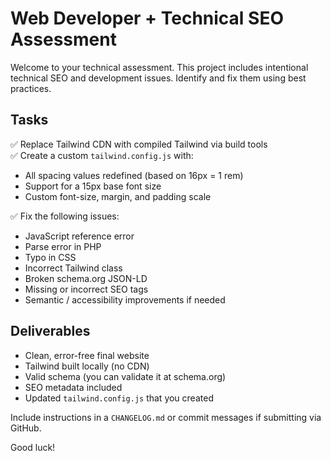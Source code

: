 # Web Developer + Technical SEO Assessment

Welcome to your technical assessment. This project includes intentional technical SEO and development issues. Identify and fix them using best practices.

## Tasks

✅ Replace Tailwind CDN with compiled Tailwind via build tools  
✅ Create a custom `tailwind.config.js` with:
- All spacing values redefined (based on 16px = 1 rem)
- Support for a 15px base font size
- Custom font-size, margin, and padding scale

✅ Fix the following issues:
- JavaScript reference error
- Parse error in PHP
- Typo in CSS
- Incorrect Tailwind class
- Broken schema.org JSON-LD
- Missing or incorrect SEO tags
- Semantic / accessibility improvements if needed

## Deliverables

- Clean, error-free final website
- Tailwind built locally (no CDN)
- Valid schema (you can validate it at schema.org)
- SEO metadata included
- Updated `tailwind.config.js` that you created

Include instructions in a `CHANGELOG.md` or commit messages if submitting via GitHub.

Good luck!
